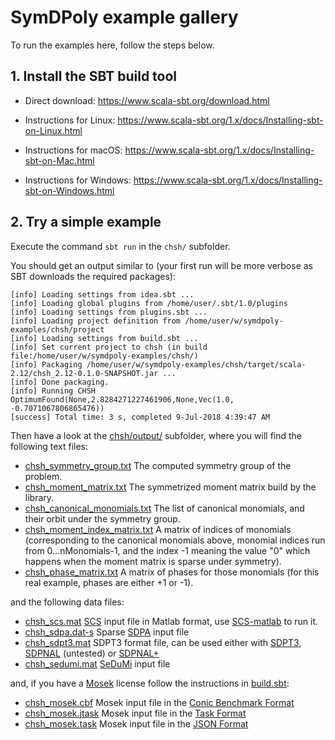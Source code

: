 # SymDPoly example gallery

To run the examples here, follow the steps below.

## 1. Install the SBT build tool

- Direct download: https://www.scala-sbt.org/download.html

- Instructions for Linux: https://www.scala-sbt.org/1.x/docs/Installing-sbt-on-Linux.html

- Instructions for macOS: https://www.scala-sbt.org/1.x/docs/Installing-sbt-on-Mac.html

- Instructions for Windows: https://www.scala-sbt.org/1.x/docs/Installing-sbt-on-Windows.html

## 2. Try a simple example

Execute the command `sbt run` in the `chsh/` subfolder.

You should get an output similar to (your first run will be more verbose as SBT downloads the required packages):

```
[info] Loading settings from idea.sbt ...
[info] Loading global plugins from /home/user/.sbt/1.0/plugins
[info] Loading settings from plugins.sbt ...
[info] Loading project definition from /home/user/w/symdpoly-examples/chsh/project
[info] Loading settings from build.sbt ...
[info] Set current project to chsh (in build file:/home/user/w/symdpoly-examples/chsh/)
[info] Packaging /home/user/w/symdpoly-examples/chsh/target/scala-2.12/chsh_2.12-0.1.0-SNAPSHOT.jar ...
[info] Done packaging.
[info] Running CHSH 
OptimumFound(None,2.8284271227461906,None,Vec(1.0, -0.7071067806865476))
[success] Total time: 3 s, completed 9-Jul-2018 4:39:47 AM
```

Then have a look at the [chsh/output/](https://github.com/denisrosset/symdpoly-examples/tree/master/chsh/output) subfolder, where you will find the following text files:

- [chsh_symmetry_group.txt](https://github.com/denisrosset/symdpoly-examples/blob/master/chsh/output/chsh_symmetry_group.txt) The computed symmetry group of the problem.
- [chsh_moment_matrix.txt](https://github.com/denisrosset/symdpoly-examples/blob/master/chsh/output/chsh_moment_matrix.txt) The symmetrized moment matrix build by the library.
- [chsh_canonical_monomials.txt](https://github.com/denisrosset/symdpoly-examples/blob/master/chsh/output/chsh_canonical_monomials.txt) The list of canonical monomials, and their orbit under the symmetry group.
- [chsh_moment_index_matrix.txt](https://github.com/denisrosset/symdpoly-examples/blob/master/chsh/output/chsh_moment_index_matrix.txt) A matrix of indices of monomials (corresponding to the canonical monomials above, monomial indices run from 0...nMonomials-1, and the index -1 meaning the value "0" which happens when the moment matrix is sparse under symmetry).
- [chsh_phase_matrix.txt](https://github.com/denisrosset/symdpoly-examples/blob/master/chsh/output/chsh_phase_matrix.txt) A matrix of phases for those monomials (for this real example, phases are either +1 or -1).

and the following data files:

- [chsh_scs.mat](https://github.com/denisrosset/symdpoly-examples/blob/master/chsh/output/chsh_scs.mat) [SCS](https://github.com/cvxgrp/scs) input file in Matlab format, use [SCS-matlab](https://github.com/bodono/scs-matlab) to run it.
- [chsh_sdpa.dat-s](https://github.com/denisrosset/symdpoly-examples/blob/master/chsh/output/chsh_sdpa.dat-s) Sparse [SDPA](http://sdpa.sourceforge.net/) input file
- [chsh_sdpt3.mat](https://github.com/denisrosset/symdpoly-examples/blob/master/chsh/output/chsh_sdpt3.mat) SDPT3 format file, can be used either with [SDPT3](http://www.math.nus.edu.sg/~mattohkc/sdpt3.html), [SDPNAL](http://www.math.nus.edu.sg/~mattohkc/SDPNAL.html) (untested) or [SDPNAL+](http://www.math.nus.edu.sg/~mattohkc/SDPNALplus.html)
- [chsh_sedumi.mat](https://github.com/denisrosset/symdpoly-examples/blob/master/chsh/output/chsh_sedumi.mat) [SeDuMi](http://sedumi.ie.lehigh.edu/) input file

and, if you have a [Mosek](https://www.mosek.com/) license follow the instructions in [build.sbt](https://github.com/denisrosset/symdpoly-examples/blob/master/chsh/build.sbt):

- [chsh_mosek.cbf](https://github.com/denisrosset/symdpoly-examples/blob/master/chsh/output/chsh_mosek.cbf) Mosek input file in the [Conic Benchmark Format](https://docs.mosek.com/8.1/toolbox/cbf-format.html#doc-shared-cbfformat)
- [chsh_mosek.jtask](https://github.com/denisrosset/symdpoly-examples/blob/master/chsh/output/chsh_mosek.jtask) Mosek input file in the [Task Format](https://docs.mosek.com/8.1/toolbox/task-format.html#doc-shared-taskformat)
- [chsh_mosek.task](https://github.com/denisrosset/symdpoly-examples/blob/master/chsh/output/chsh_mosek.task) Mosek input file in the [JSON Format](https://docs.mosek.com/8.1/toolbox/json-format.html#doc-shared-jtaskformat)
